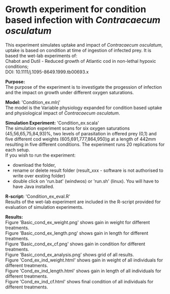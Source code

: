 # Growth experiment for condition based infection with *Contracaecum osculatum*

This experiment simulates uptake and impact of *Contracaecum osculatum*, uptake is based on condition at time of ingestion of infected prey.
It is based the wet-lab experiments of:<br>
Chabot and Dutil - Reduced growth of Atlantic cod in non-lethal hypoxic conditions; <br>
DOI: 10.1111/j.1095-8649.1999.tb00693.x


**Purpose:**<br> 
The purpose of the experiment is to investigate the progession of infection and the impact on growth under different oxygen saturations.


**Model:** 'Condition_ex.mlrj'<br>
The model is the Variable physiology expanded for condition based uptake and physiological impact of *Contracaecum osculatum*.


**Simulation Experiment:** 'Condition_ex.scala'<br>
The simulation experiment scans for six oxygen saturations (45,56,65,75,84,93)%, two levels of parasitation in offered prey (0,1) and five different cod weights (605,691,777,864,950)g at a length of 442mm resulting in five different conditions. The experiment runs 20 replications for each setup. <br>
If you wish to run the experiment:
* download the folder, 
* rename or delete result folder (result_xxx - software is not authorised to write over exsting folder)
* double click on 'run.bat' (windwos) or 'run.sh' (linux). 
You will have to have Java installed.


**R-script:** 'Condition_ex_eval.R'<br>
Results of the wet-lab experiment are included in the R-script provided for evaluation of simulation experiments.


**Results:**<br>
Figure 'Basic_cond_ex_weight.png' shows gain in weight for different treatments. <br>
Figure 'Basic_cond_ex_length.png' shows gain in length for different treatments. <br>
Figure 'Basic_cond_ex_cf.png' shows gain in condition for different treatments. <br>
Figure 'Basic_cond_ex_analysis.png' shows grid of all results. <br>
Figure 'Cond_ex_ind_weight.html' shows gain in weight of all individuals for different treatments. <br>
Figure 'Cond_ex_ind_length.html' shows gain in length of all individuals for different treatments. <br>
Figure 'Cond_ex_ind_cf.html' shows final condition of all individuals for different treatments. 
